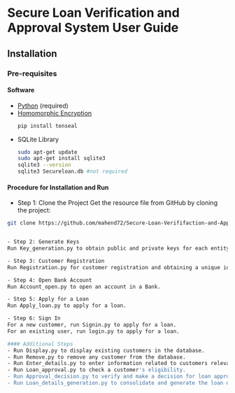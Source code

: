# Secure Loan Verification and Approval System User Guide

## Installation

### Pre-requisites

#### Software

- [Python](https://www.python.org/downloads/) (required)
- [Homomorphic Encryption](https://github.com/OpenMined/TenSEAL)
  ```bash
  pip install tenseal

- SQLite Library
  ```bash
  sudo apt-get update
  sudo apt-get install sqlite3
  sqlite3 --version
  sqlite3 Secureloan.db #not required

#### Procedure for Installation and Run
- Step 1: Clone the Project
Get the resource file from GitHub by cloning the project:

```bash
git clone https://github.com/mahend72/Secure-Loan-Verififaction-and-Approval-system.git


- Step 2: Generate Keys
Run Key_generation.py to obtain public and private keys for each entity in the system.

- Step 3: Customer Registration
Run Registration.py for customer registration and obtaining a unique identification (UID).

- Step 4: Open Bank Account
Run Account_open.py to open an account in a Bank.

- Step 5: Apply for a Loan
Run Apply_loan.py to apply for a loan.

- Step 6: Sign In
For a new customer, run Signin.py to apply for a loan.
For an existing user, run login.py to apply for a loan.

#### Additional Steps
- Run Display.py to display existing customers in the database.
- Run Remove.py to remove any customer from the database.
- Run Enter_details.py to enter information related to customers relevant for a loan application.
- Run Loan_approval.py to check a customer's eligibility.
- Run Approval_decision.py to verify and make a decision for loan approval.
- Run Loan_details_generation.py to consolidate and generate the loan details.
